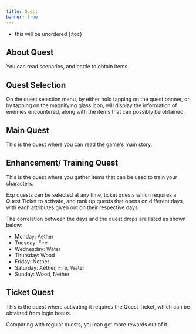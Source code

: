 ```yaml
---
title: Quest
banner: true
---
```


* this will be unordered
{:toc}

## About Quest

You can read scenarios, and battle to obtain items.

## Quest Selection

On the quest selection menu, by either hold tapping on the quest banner, or by tapping on the magnifying glass icon, will display the information of enemies encountered, along with the items that can possibly be obtained.

## Main Quest

This is the quest where you can read the game's main story.

## Enhancement/ Training Quest

This is the quest where you gather items that can be used to train your characters.

Exp quests can be selected at any time, ticket quests which requires a Quest Ticket to activate, and rank up quests that opens on different days, with each attributes given out on their respective days.

The correlation between the days and the quest drops are listed as shown below:

- Monday: Aether
- Tuesday: Fire
- Wednesday: Water
- Thursday: Wood
- Friday: Nether
- Saturday: Aether, Fire, Water
- Sunday: Wood, Nether

## Ticket Quest

This is the quest where activating it requires the Quest Ticket, which can be obtained from login bonus.

Comparing with regular quests, you can get more rewards out of it.
